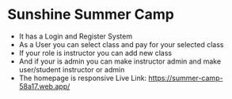 # Sunshine Summer Camp
 * It has a Login and Register System 
 * As a User you can select class and pay for your selected class
 * If your role is instructor you can add new class
 * And if your is admin you can make instructor admin and make user/student instructor or admin
 * The homepage is responsive 
Live Link: https://summer-camp-58a17.web.app/